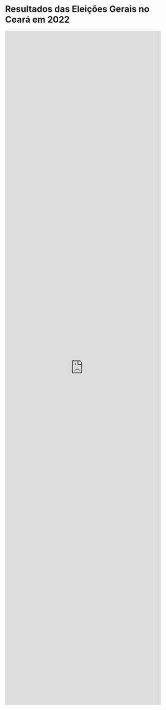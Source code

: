 # Resultados das Eleições Gerais no Ceará em 2022
<iframe width="100%" height="2182" frameborder="0"
  src="https://observablehq.com/embed/80e6ecb0a6dfcd40?cells=viewof+turno%2Cviewof+enun1%2Cviewof+winnerChoropleth%2Cviewof+runnersUpChoropleth%2Cviewof+municipioSelecionado%2Cviewof+municipiosBarras"></iframe>
